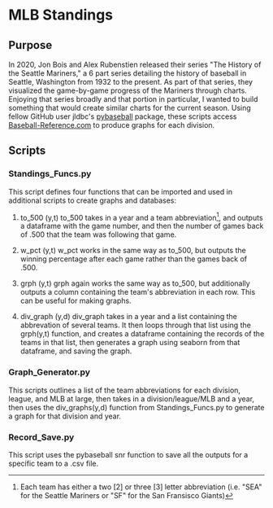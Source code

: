 # MLB Standings
 
## Purpose
In 2020, Jon Bois and Alex Rubenstien released their series "The History of the Seattle Mariners," a 6 part series detailing the history of baseball in Seattle, Washington from 1932 to the present. As part of that series, they visualized the game-by-game progress of the Mariners through charts. Enjoying that series broadly and that portion in particular, I wanted to build something that would create similar charts for the current season. Using fellow GitHub user jldbc's [pybaseball](https://github.com/jldbc/pybaseball "pybaseball") package, these scripts access [Baseball-Reference.com](Baseball-Reference.com) to produce graphs for each division.

## Scripts
### Standings_Funcs.py
This script defines four functions that can be imported and used in additional scripts to create graphs and databases:
1. to_500 (y,t)
to_500 takes in a year and a team abbreviation[^1], and outputs a dataframe with the game number, and then the number of games back of .500 that the team was following that game.

2. w_pct (y,t)
w_pct works in the same way as to_500, but outputs the winning percentage after each game rather than the games back of .500.

3. grph (y,t)
grph again works the same way as to_500, but additionally outputs a column containing the team's abbreviation in each row. This can be useful for making graphs.

4. div_graph (y,d)
div_graph takes in a year and a list containing the abbrevation of several teams. It then loops through that list using the grph(y,t) function, and creates a dataframe containing the records of the teams in that list, then generates a graph using seaborn from that dataframe, and saving the graph.

### Graph_Generator.py
This scripts outlines a list of the team abbreviations for each division, league, and MLB at large, then takes in a division/league/MLB and a year, then uses the div_graphs(y,d) function from Standings_Funcs.py to generate a graph for that division and year.

### Record_Save.py
This script uses the pybaseball snr function to save all the outputs for a specific team to a .csv file.



[^1]: Each team has either a two [2] or three [3] letter abbreviation (i.e. "SEA" for the Seattle Mariners or "SF" for the San Fransisco Giants)